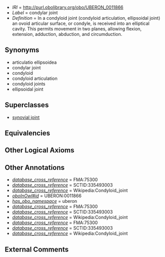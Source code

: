  * *IRI* = http://purl.obolibrary.org/obo/UBERON_0011866
 * *Label* = condylar joint
 * *Definition* = In a condyloid joint (condyloid articulation, ellipsoidal joint) an ovoid articular surface, or condyle, is received into an elliptical cavity. This permits movement in two planes, allowing flexion, extension, adduction, abduction, and circumduction.

## Synonyms

 * articulatio ellipsoidea
 * condylar joint
 * condyloid
 * condyloid articulation
 * condyloid joints
 * ellipsoidal joint

## Superclasses

 * [synovial joint](../../UBERON/17/UBERON_0002217.md)

## Equivalencies


## Other Logical Axioms


## Other Annotations

 * *[database_cross_reference](../../ef/oboInOwl#hasDbXref.md)* = FMA:75300
 * *[database_cross_reference](../../ef/oboInOwl#hasDbXref.md)* = SCTID:335493003
 * *[database_cross_reference](../../ef/oboInOwl#hasDbXref.md)* = Wikipedia:Condyloid_joint
 * *[oboInOwl#id](../../id/oboInOwl#id.md)* = UBERON:0011866
 * *[has_obo_namespace](../../ce/oboInOwl#hasOBONamespace.md)* = uberon
 * *[database_cross_reference](../../ef/oboInOwl#hasDbXref.md)* = FMA:75300
 * *[database_cross_reference](../../ef/oboInOwl#hasDbXref.md)* = SCTID:335493003
 * *[database_cross_reference](../../ef/oboInOwl#hasDbXref.md)* = Wikipedia:Condyloid_joint
 * *[database_cross_reference](../../ef/oboInOwl#hasDbXref.md)* = FMA:75300
 * *[database_cross_reference](../../ef/oboInOwl#hasDbXref.md)* = SCTID:335493003
 * *[database_cross_reference](../../ef/oboInOwl#hasDbXref.md)* = Wikipedia:Condyloid_joint

## External Comments


